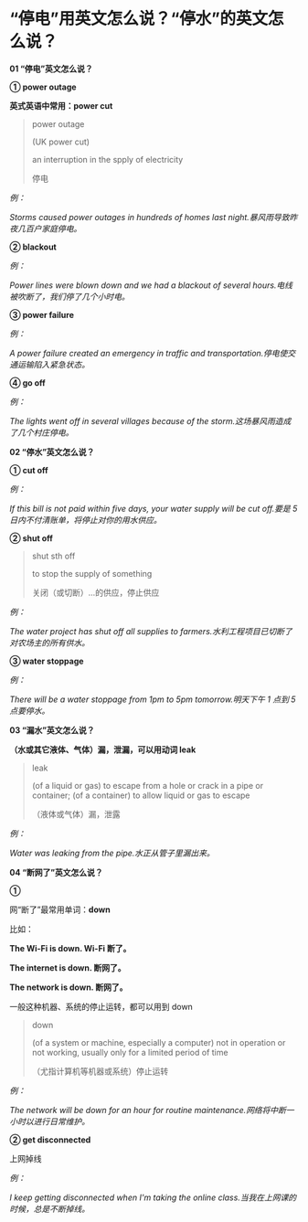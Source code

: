 # “停电”用英文怎么说？“停水”的英文怎么说？

**01 “停电”英文怎么说？**

**① power outage**

**英式英语中常用：power cut**

> power outage
>
> (UK power cut)
>
> an interruption in the spply of electricity
>
> 停电

_例：_

_Storms caused power outages in hundreds of homes last night.暴风雨导致昨夜几百户家庭停电。_

**② blackout**

_例：_

_Power lines were blown down and we had a blackout of several hours.电线被吹断了，我们停了几个小时电。_

**③ power failure**

_例：_

_A power failure created an emergency in traffic and transportation.停电使交通运输陷入紧急状态。_

**④ go off**

_例：_

_The lights went off in several villages because of the storm.这场暴风雨造成了几个村庄停电。_

**02 “停水”英文怎么说？**

**① cut off**

_例：_

_If this bill is not paid within five days, your water supply will be cut off.要是 5 日内不付清账单，将停止对你的用水供应。_

**② shut off**

> shut sth off
>
> to stop the supply of something
>
> 关闭（或切断）...的供应，停止供应

_例：_

_The water project has shut off all supplies to farmers.水利工程项目已切断了对农场主的所有供水。_

**③ water stoppage**

_例：_

_There will be a water stoppage from 1pm to 5pm tomorrow.明天下午 1 点到 5 点要停水。_

**03 “漏水”英文怎么说？**

**（水或其它液体、气体）漏，泄漏，可以用动词 leak**

> leak
>
> (of a liquid or gas) to escape from a hole or crack in a pipe or container; (of a container) to allow liquid or gas to escape
>
> （液体或气体）漏，泄露

_例：_

_Water was leaking from the pipe.水正从管子里漏出来。_

**04 “断网了”英文怎么说？**

**①**

网“断了”最常用单词：**down**

比如：

**The Wi-Fi is down. Wi-Fi 断了。**

**The internet is down. 断网了。**

**The network is down. 断网了。**

一般这种机器、系统的停止运转，都可以用到 down

> down
>
> (of a system or machine, especially a computer) not in operation or not working, usually only for a limited period of time
>
> （尤指计算机等机器或系统）停止运转

_例：_

_The network will be down for an hour for routine maintenance.网络将中断一小时以进行日常维护。_

**② get disconnected**

上网掉线

_例：_

_I keep getting disconnected when I'm taking the online class.当我在上网课的时候，总是不断掉线。_
